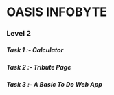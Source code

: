 # OASIS INFOBYTE
### Level 2
##### Task 1 :- Calculator
##### Task 2 :- Tribute Page
##### Task 3 :- A Basic To Do Web App
